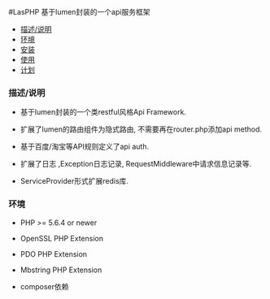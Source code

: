 #LasPHP
基于lumen封装的一个api服务框架


* [描述/说明](#describe)
* [环境](#requirements)
* [安装](#install)
* [使用](#show)
* [计划](#todo)

### <a id="describe"></a>描述/说明

* 基于lumen封装的一个类restful风格Api Framework.

* 扩展了lumen的路由组件为隐式路由, 不需要再在router.php添加api method.

* 基于百度/淘宝等API规则定义了api auth.

* 扩展了日志 ,Exception日志记录, RequestMiddleware中请求信息记录等.

* ServiceProvider形式扩展redis库.


### <a id="requirements"></a>环境

* PHP >= 5.6.4 or newer

* OpenSSL PHP Extension

* PDO PHP Extension

* Mbstring PHP Extension

* composer依赖



